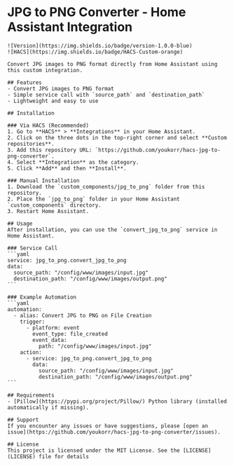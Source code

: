 # JPG to PNG Converter - Home Assistant Integration

    ![Version](https://img.shields.io/badge/version-1.0.0-blue)
    ![HACS](https://img.shields.io/badge/HACS-Custom-orange)

    Convert JPG images to PNG format directly from Home Assistant using this custom integration.

    ## Features
    - Convert JPG images to PNG format
    - Simple service call with `source_path` and `destination_path`
    - Lightweight and easy to use

    ## Installation

    ### Via HACS (Recommended)
    1. Go to **HACS** > **Integrations** in your Home Assistant.
    2. Click on the three dots in the top-right corner and select **Custom repositories**.
    3. Add this repository URL: `https://github.com/youkorr/hacs-jpg-to-png-converter`.
    4. Select **Integration** as the category.
    5. Click **Add** and then **Install**.

    ### Manual Installation
    1. Download the `custom_components/jpg_to_png` folder from this repository.
    2. Place the `jpg_to_png` folder in your Home Assistant `custom_components` directory.
    3. Restart Home Assistant.

    ## Usage
    After installation, you can use the `convert_jpg_to_png` service in Home Assistant.

    ### Service Call
    ```yaml
    service: jpg_to_png.convert_jpg_to_png
    data:
      source_path: "/config/www/images/input.jpg"
      destination_path: "/config/www/images/output.png"
    ```

    ### Example Automation
    ```yaml
    automation:
      - alias: Convert JPG to PNG on File Creation
        trigger:
          - platform: event
            event_type: file_created
            event_data:
              path: "/config/www/images/input.jpg"
        action:
          - service: jpg_to_png.convert_jpg_to_png
            data:
              source_path: "/config/www/images/input.jpg"
              destination_path: "/config/www/images/output.png"
    ```

    ## Requirements
    - [Pillow](https://pypi.org/project/Pillow/) Python library (installed automatically if missing).

    ## Support
    If you encounter any issues or have suggestions, please [open an issue](https://github.com/youkorr/hacs-jpg-to-png-converter/issues).

    ## License
    This project is licensed under the MIT License. See the [LICENSE](LICENSE) file for details
